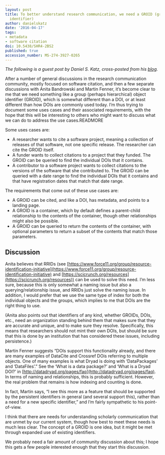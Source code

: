 ```yaml
---
layout: post
title: To better understand research communication, we need a GROID (group object
  identifier)
author: danielskatz
date: '2016-04-17'
tags:
- metadata
- software citation
doi: 10.5438/SHR4-2BS2
published: true
accession_number: MS-274-3927-0265
---
```

*The following is a guest post by Daniel S. Katz, cross-posted from his [blog](https://danielskatzblog.wordpress.com/2016/04/17/to-better-understand-research-communication-we-need-a-groid-group-object-identifier/).*

After a number of general discussions in the research communication community, mostly focused on software citation, and then a few separate discussions with Anita Bandrowski and Martin Fenner, it’s become clear to me that we need something like a group (perhaps hierarchical) object identifier (GROID), which is somewhat different than a DOI, or at least different than how DOIs are commonly used today. I’m thus trying to document some uses cases and their associated requirements, with the hope that this will be interesting to others who might want to discuss what we can do to address the use cases.READMORE

Some uses cases are:

* A researcher wants to cite a software project, meaning a collection of releases of that
  software, not one specific release. The researcher can cite the GROID itself.
* A funder wants to collect citations to a project that they funded. The GROID can be
  queried to find the individual DOIs that it contains.
* A contributor to a software project wants to collect citations to the versions of the
  software that she contributed to. The GROID can be queried with a date range to find the individual DOIs that it contains and that have registration dates that match that date range.

The requirements that come out of these use cases are:

* A GROID can be cited, and like a DOI, has metadata, and points to a landing page.
* A GROID is a container, which by default defines a parent-child relationship to the
  contents of the container, though other relationships might also be possible.
* A GROID can be queried to return the contents of the container, with optional
  parameters to return a subset of the contents that match those parameters.

## Discussion

Anita believes that RRIDs (see [https://www.force11.org/group/resource-identification-initiative](https://www.force11.org/group/resource-identification-initiative) and [https://scicrunch.org/resources](https://scicrunch.org/resources)) can be used to solve this need. I’m less sure, because this is only somewhat a naming issue but also a querying/relationship issue, and RRIDs just solve the naming issue. In addition, I would prefer that we use the same type of index for both the individual objects and the groups, which implies to me that DOIs are the right thing to use.

(Anita also points out that identifiers of any kind, whether GROIDs, DOIs, etc., need an organization standing behind them that makes sure that they are accurate and unique, and to make sure they resolve. Specifically, this means that researchers should not mint their own DOIs, but should be sure that this is done by an institution that has considered these issues, including persistence.)

Martin Fenner suggests “DOIs support this functionality already, and there are many examples of DataCite and Crossref DOis referring to multiple objects. One of many examples is what Dryad is doing with ‘DataPackages’ and ‘DataFiles’.” See the ‘What is a data package?’ and ‘What is a Dryad DOI?’ in [http://datadryad.org/pages/faq](http://datadryad.org/pages/faq). In terms of naming and relationships, this is probably sufficient. However, the real problem that remains is how indexing and counting is done.

In fact, Martin says, “I see this more as a feature that should be supported by the persistent identifiers in general (and several support this), rather than a need for a new specific identifier,” and I’m fairly sympathetic to his point-of-view.

I think that there are needs for understanding scholarly communication that are unmet by our current system, though how best to meet these needs is much less clear.  The concept of a GROID is one idea, but it might be met through expanded use of existing identifiers.

We probably need a fair amount of community discussion about this; I hope this gets a few people interested enough that they start this discussion.
